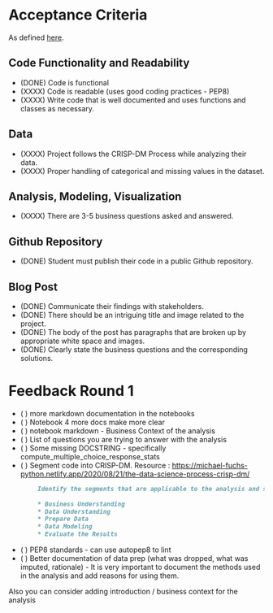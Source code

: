 # Acceptance Criteria

As defined [here](https://review.udacity.com/#!/rubrics/1507/view).

## Code Functionality and Readability
* (DONE) Code is functional
* (XXXX) Code is readable (uses good coding practices - PEP8)
* (XXXX) Write code that is well documented and uses functions and classes as necessary.

## Data

* (XXXX) Project follows the CRISP-DM Process while analyzing their data.
* (XXXX) Proper handling of categorical and missing values in the dataset.

## Analysis, Modeling, Visualization

* (XXXX) There are 3-5 business questions asked and answered.

## Github Repository

* (DONE) Student must publish their code in a public Github repository.

## Blog Post

* (DONE) Communicate their findings with stakeholders.
* (DONE) There should be an intriguing title and image related to the project.
* (DONE) The body of the post has paragraphs that are broken up by appropriate white space and images.
* (DONE) Clearly state the business questions and the corresponding solutions.

# Feedback Round 1

* (    ) more markdown documentation in the notebooks
* (    ) Notebook 4 more docs make more clear
* (    ) notebook markdown - Business Context of the analysis
* (    ) List of questions you are trying to answer with the analysis
* (    ) Some missing DOCSTRING - specifically compute_multiple_choice_response_stats
* (    ) Segment code into CRISP-DM. Resource : https://michael-fuchs-python.netlify.app/2020/08/21/the-data-science-process-crisp-dm/

```markdown
        Identify the segments that are applicable to the analysis and segment your codes
        
        * Business Understanding
        * Data Understanding
        * Prepare Data
        * Data Modeling
        * Evaluate the Results
```

* (    ) PEP8 standards - can use autopep8 to lint
* (    ) Better documentation of data prep (what was dropped, what was imputed, rationale) - It is very important to document the methods used in the analysis and add reasons for using them.


Also you can consider adding introduction / business context for the analysis